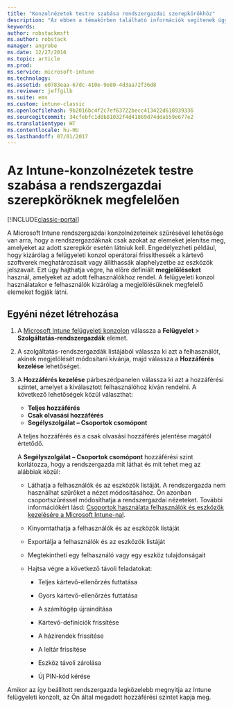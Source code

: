 ```yaml
---
title: "Konzolnézetek testre szabása rendszergazdai szerepkörökhöz"
description: "Az ebben a témakörben található információk segítenek úgy megszűrni az Intune rendszergazdai konzolnézeteit, hogy a rendszergazdák csak azokat az elemeket lássák, amelyekre a szerepkörük szerint szükségük van."
keywords: 
author: robstackmsft
ms.author: robstack
manager: angrobe
ms.date: 12/27/2016
ms.topic: article
ms.prod: 
ms.service: microsoft-intune
ms.technology: 
ms.assetid: e0783eaa-67dc-410e-9e80-4d3aa72f36d8
ms.reviewer: jeffgilb
ms.suite: ems
ms.custom: intune-classic
ms.openlocfilehash: 9b2016bc4f2c7ef63722becc413422d618939336
ms.sourcegitcommit: 34cfebfc1d8b81032f4d41869d74dda559e677e2
ms.translationtype: HT
ms.contentlocale: hu-HU
ms.lasthandoff: 07/01/2017
---
```

# <a name="customize-intune-console-views-according-to-admin-roles"></a>Az Intune-konzolnézetek testre szabása a rendszergazdai szerepköröknek megfelelően

[!INCLUDE[classic-portal](../includes/classic-portal.md)]

A Microsoft Intune rendszergazdai konzolnézeteinek szűrésével lehetősége van arra, hogy a rendszergazdáknak csak azokat az elemeket jelenítse meg, amelyeket az adott szerepkör esetén látniuk kell. Engedélyezheti például, hogy kizárólag a felügyeleti konzol operátorai frissíthessék a kártevő szoftverek meghatározásait vagy állíthassák alaphelyzetbe az eszközök jelszavait. Ezt úgy hajthatja végre, ha előre definiált **megjelöléseket** használ, amelyeket az adott felhasználókhoz rendel. A felügyeleti konzol használatakor e felhasználók kizárólag a megjelölésüknek megfelelő elemeket fogják látni.

## <a name="to-create-a-custom-view"></a>Egyéni nézet létrehozása

1.  A [Microsoft Intune felügyeleti konzolon](https://manage.microsoft.com) válassza a **Felügyelet** &gt; **Szolgáltatás-rendszergazdák** elemet.

2.  A szolgáltatás-rendszergazdák listájából válassza ki azt a felhasználót, akinek megjelölését módosítani kívánja, majd válassza a **Hozzáférés kezelése** lehetőséget.

3.  A **Hozzáférés kezelése** párbeszédpanelen válassza ki azt a hozzáférési szintet, amelyet a kiválasztott felhasználóhoz kíván rendelni. A következő lehetőségek közül választhat:

    -   **Teljes hozzáférés**
    -   **Csak olvasási hozzáférés**
    -   **Segélyszolgálat – Csoportok csomópont**

    A teljes hozzáférés és a csak olvasási hozzáférés jelentése magától értetődő. <!--- **Helpdesk - Groups Node** allows users to choose from one of the following designations that provide custom levels of access to the Intune admin console:--->

    A **Segélyszolgálat – Csoportok csomópont** hozzáférési szint korlátozza, hogy a rendszergazda mit láthat és mit tehet meg az alábbiak közül:

    -   Láthatja a felhasználók és az eszközök listáját. A rendszergazda nem használhat szűrőket a nézet módosításához. Ön azonban csoportszűréssel módosíthatja a rendszergazdai nézeteket. További információkért lásd: [Csoportok használata felhasználók és eszközök kezelésére a Microsoft Intune-nal](use-groups-to-manage-users-and-devices-with-microsoft-intune.md).

    -   Kinyomtathatja a felhasználók és az eszközök listáját

    -   Exportálja a felhasználók és az eszközök listáját

    -   Megtekintheti egy felhasználó vagy egy eszköz tulajdonságait

    -   Hajtsa végre a következő távoli feladatokat:

        -   Teljes kártevő-ellenőrzés futtatása

        -   Gyors kártevő-ellenőrzés futtatása

        -   A számítógép újraindítása

        -   Kártevő-definíciók frissítése

        -   A házirendek frissítése

        -   A leltár frissítése

        -   Eszköz távoli zárolása

        -   Új PIN-kód kérése

Amikor az így beállított rendszergazda legközelebb megnyitja az Intune felügyeleti konzolt, az Ön által megadott hozzáférési szintet kapja meg.
